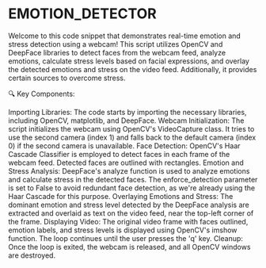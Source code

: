 # EMOTION_DETECTOR
Welcome to this code snippet that demonstrates real-time emotion and stress detection using a webcam! This script utilizes OpenCV and DeepFace libraries to detect faces from the webcam feed, analyze emotions, calculate stress levels based on facial expressions, and overlay the detected emotions and stress on the video feed. Additionally, it provides certain sources to overcome stress.

🔍 Key Components:

Importing Libraries: The code starts by importing the necessary libraries, including OpenCV, matplotlib, and DeepFace.
Webcam Initialization: The script initializes the webcam using OpenCV's VideoCapture class. It tries to use the second camera (index 1) and falls back to the default camera (index 0) if the second camera is unavailable.
Face Detection: OpenCV's Haar Cascade Classifier is employed to detect faces in each frame of the webcam feed. Detected faces are outlined with rectangles.
Emotion and Stress Analysis: DeepFace's analyze function is used to analyze emotions and calculate stress in the detected faces. The enforce_detection parameter is set to False to avoid redundant face detection, as we're already using the Haar Cascade for this purpose.
Overlaying Emotions and Stress: The dominant emotion and stress level detected by the DeepFace analysis are extracted and overlaid as text on the video feed, near the top-left corner of the frame.
Displaying Video: The original video frame with faces outlined, emotion labels, and stress levels is displayed using OpenCV's imshow function. The loop continues until the user presses the 'q' key.
Cleanup: Once the loop is exited, the webcam is released, and all OpenCV windows are destroyed.

